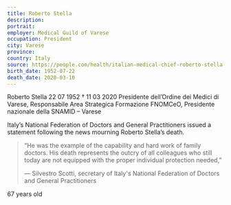 ```yaml
---
title: Roberto Stella
description: 
portrait: 
employer: Medical Guild of Varese
occupation: President
city: Varese
province: 
country: Italy 
source: https://people.com/health/italian-medical-chief-roberto-stella-dies-coronavirus/, https://portale.fnomceo.it/elenco-dei-medici-caduti-nel-corso-dellepidemia-di-covid-19/
birth_date: 1952-07-22
death_date: 2020-03-10
---
```


Roberto Stella 22 07 1952 † 11 03 2020
Presidente dell’Ordine dei Medici di Varese, Responsabile Area Strategica Formazione FNOMCeO, Presidente nazionale della SNAMID – Varese


Italy’s National Federation of Doctors and General Practitioners issued a statement following the news mourning Roberto Stella’s death.

> “He was the example of the capability and hard work of family doctors. His death represents the outcry of all colleagues who still today are not equipped with the proper individual protection needed,” 
> 
> &mdash; Silvestro Scotti, secretary of Italy's National Federation of Doctors and General Practitioners

67 years old